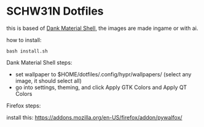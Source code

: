 # SCHW31N Dotfiles

this is based of [Dank Material Shell](https://github.com/AvengeMedia/DankMaterialShell), the images are made ingame or with ai.

how to install:

```shell
bash install.sh
```

Dank Material Shell steps:

- set wallpaper to $HOME/dotfiles/.config/hypr/wallpapers/ (select any image, it should select all)
- go into settings, theming, and click Apply GTK Colors and Apply QT Colors

Firefox steps:

install this: https://addons.mozilla.org/en-US/firefox/addon/pywalfox/